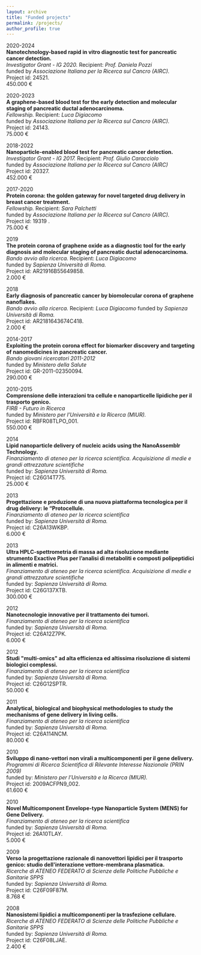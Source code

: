 ```yaml
---
layout: archive
title: "Funded projects"
permalink: /projects/
author_profile: true
---
```


2020-2024 <br>
**Nanotechnology-based rapid in vitro diagnostic test for pancreatic cancer detection.**<br>
<em>Investigator Grant - IG 2020.</em> Recipient: <em>Prof. Daniela Pozzi</em> <br> funded by
<em>Associazione Italiana per la Ricerca sul Cancro (AIRC).</em><br>
Project id: 24521.	<br>
450.000 € <br>


2020-2023 <br>
**A graphene-based blood test for the early detection and molecular staging of pancreatic ductal adenocarcinoma.**<br>
<em>Fellowship.</em> Recipient: <em>Luca Digiacomo</em> <br> funded by
<em>Associazione Italiana per la Ricerca sul Cancro (AIRC).</em><br>
Project id: 24143.	<br>
75.000 € <br>

2018-2022 <br>
**Nanoparticle-enabled blood test for pancreatic cancer detection.**<br>
<em>Investigator Grant - IG 2017.</em> Recipient: <em>Prof. Giulio Caracciolo</em> <br> funded by
<em>Associazione Italiana per la Ricerca sul Cancro (AIRC)</em><br>
Project id: 20327.	<br>
452.000 € <br>

2017-2020 <br>
**Protein corona: the golden gateway for novel targeted drug delivery in breast cancer treatment.**<br>
<em>Fellowship.</em> Recipient: <em>Sara Palchetti</em> <br> funded by
<em>Associazione Italiana per la Ricerca sul Cancro (AIRC).</em><br>
Project id: 19319 .	<br>
75.000 € <br>

2019 <br>
**The protein corona of graphene oxide as a diagnostic tool for the early diagnosis and molecular staging of pancreatic ductal adenocarcinoma.**<br>
<em>Bando avvio alla ricerca.</em> Recipient: <em>Luca Digiacomo</em> <br> funded by
<em>Sapienza Università di Roma.</em><br>
Project id: AR21916B55649858.	<br>
2.000 € <br>

2018 <br>
**Early diagnosis of pancreatic cancer by biomolecular corona of graphene nanoflakes.** <br>
<em>Bando avvio alla ricerca.</em> Recipient: <em>Luca Digiacomo</em>
funded by <em>Sapienza Università di Roma.</em><br>
Project id: AR2181643674C418. <br>
2.000 € 

2014-2017 <br>
**Exploiting the protein corona effect for biomarker discovery and targeting of nanomedicines in pancreatic cancer.**<br>
<em>Bando giovani ricercatori 2011-2012</em><br> funded by
<em>Ministero della Salute</em><br>
Project id: GR-2011-02350094.<br>
290.000 € <br>

2010-2015<br>
**Comprensione delle interazioni tra cellule e nanoparticelle lipidiche per il trasporto genico.**<br>
<em>FIRB - Futuro in Ricerca</em><br> funded by
<em>Ministero per l’Università e la Ricerca (MIUR).</em><br>
Project id: RBFR08TLPO_001.<br>
550.000 € <br>

2014 <br>
**Lipid nanoparticle delivery of nucleic acids using the NanoAssemblr Technology.**<br>
<em>Finanziamento di ateneo per la ricerca scientifica. Acquisizione di medie e grandi attrezzature scientifiche</em><br>
funded by: <em>Sapienza Università di Roma.</em><br>
Project id: C26G14T775.<br>
25.000 € <br>

2013 <br>
**Progettazione e produzione di una nuova piattaforma tecnologica per il drug delivery: le “Protocellule.**<br>
<em>Finanziamento di ateneo per la ricerca scientifica</em><br>
funded by: <em>Sapienza Università di Roma.</em><br>
Project id: C26A13WKBP.<br>
6.000	€ <br>

2013 <br>
**Ultra HPLC-spettrometria di massa ad alta risoluzione mediante strumento Exactive Plus per l’analisi di metaboliti e composti polipeptidici in alimenti e matrici.**<br>
<em>Finanziamento di ateneo per la ricerca scientifica. Acquisizione di medie e grandi attrezzature scientifiche</em><br>
funded by: <em>Sapienza Università di Roma.</em><br>
Project id: C26G137XTB. <br>
300.000	€ <br>

2012 <br>
**Nanotecnologie innovative per il trattamento dei tumori.** <br>
<em>Finanziamento di ateneo per la ricerca scientifica</em> <br>
funded by: <em>Sapienza Università di Roma.</em><br>
Project id: C26A12Z7PK.<br>
6.000	€ <br>

2012 <br>
**Studi "multi-omics" ad alta efficienza ed altissima risoluzione di sistemi biologici complessi.**<br>
<em>Finanziamento di ateneo per la ricerca scientifica</em><br>
funded by: <em>Sapienza Università di Roma.</em><br>
Project id: C26G12SPTR.	<br>
50.000	€ <br>

2011 <br>
**Analytical, biological and biophysical methodologies to study the mechanisms of gene delivery in living cells.**<br>
<em>Finanziamento di ateneo per la ricerca scientifica</em> <br>
funded by: <em>Sapienza Università di Roma.</em><br>
Project id: C26A114NCM.	<br>
80.000	€ <br>

2010	<br>
**Sviluppo di nano-vettori non virali a multicomponenti per il gene delivery.**<br>
<em>Programmi di Ricerca Scientifica di Rilevante Interesse Nazionale (PRIN 2009)</em><br>
funded by: <em>Ministero per l’Università e la Ricerca (MIUR).</em><br>
Project id: 2009ACFPN9_002.<br>
61.600	€ <br>

2010	<br>
**Novel Multicomponent Envelope-type Nanoparticle System (MENS) for Gene Delivery.**<br>
<em>Finanziamento di ateneo per la ricerca scientifica</em><br>
funded by: <em>Sapienza Università di Roma.</em><br>
Project id: 26A10TLAY.<br>
5.000	€ <br>

2009	<br>
**Verso la progettazione razionale di nanovettori lipidici per il trasporto genico: studio dell'interazione vettore-membrana plasmatica.**<br>
<em>Ricerche di ATENEO FEDERATO di Scienze delle Politiche Pubbliche e Sanitarie SPPS</em><br>
funded by: <em>Sapienza Università di Roma.</em><br>
Project id: C26F09F87M.<br>	
8.768	€ <br>

2008	<br>
**Nanosistemi lipidici a multicomponenti per la trasfezione cellulare.**<br>
<em>Ricerche di ATENEO FEDERATO di Scienze delle Politiche Pubbliche e Sanitarie SPPS</em><br>
funded by: <em>Sapienza Università di Roma.</em><br>
Project id: C26F08LJAE.<br>	
2.400	€ <br>

